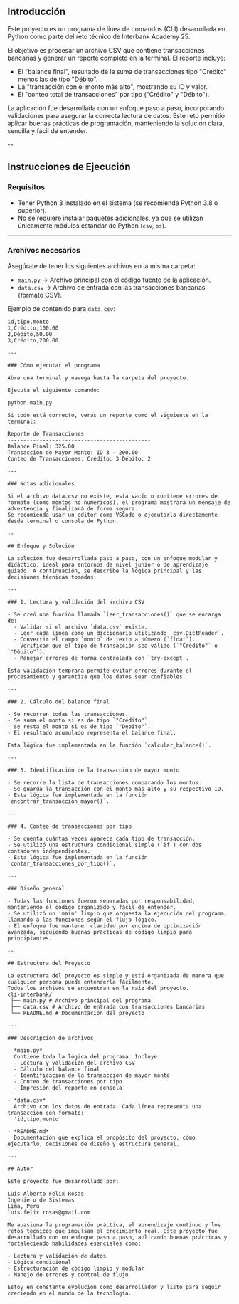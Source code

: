 ## Introducción

Este proyecto es un programa de línea de comandos (CLI) desarrollada en Python como parte del reto técnico de Interbank Academy 25.

El objetivo es procesar un archivo CSV que contiene transacciones bancarias y generar un reporte completo en la terminal.
El reporte incluye:

- El "balance final", resultado de la suma de transacciones tipo "Crédito" menos las de tipo "Débito".
- La "transacción con el monto más alto", mostrando su ID y valor.
- El "conteo total de transacciones" por tipo ("Crédito" y "Débito").

La aplicación fue desarrollada con un enfoque paso a paso, incorporando validaciones para asegurar la correcta lectura de datos. Este reto permitió aplicar buenas prácticas de programación, manteniendo la solución clara, sencilla y fácil de entender.

--

## Instrucciones de Ejecución

### Requisitos

- Tener Python 3 instalado en el sistema (se recomienda Python 3.8 o superior).
- No se requiere instalar paquetes adicionales, ya que se utilizan únicamente módulos estándar de Python (`csv`, `os`).

---

### Archivos necesarios

Asegúrate de tener los siguientes archivos en la misma carpeta:

- `main.py` → Archivo principal con el código fuente de la aplicación.
- `data.csv` → Archivo de entrada con las transacciones bancarias (formato CSV).

Ejemplo de contenido para `data.csv`:

```csv
id,tipo,monto
1,Crédito,100.00
2,Débito,50.00
3,Crédito,200.00

---

### Cómo ejecutar el programa

Abre una terminal y navega hasta la carpeta del proyecto.

Ejecuta el siguiente comando:

python main.py

Si todo está correcto, verás un reporte como el siguiente en la terminal:

Reporte de Transacciones
---------------------------------------------
Balance Final: 325.00
Transacción de Mayor Monto: ID 3 - 200.00
Conteo de Transacciones: Crédito: 3 Débito: 2

---

### Notas adicionales

Si el archivo data.csv no existe, está vacío o contiene errores de formato (como montos no numéricos), el programa mostrará un mensaje de advertencia y finalizará de forma segura.
Se recomienda usar un editor como VSCode o ejecutarlo directamente desde terminal o consola de Python.

--

## Enfoque y Solución

La solución fue desarrollada paso a paso, con un enfoque modular y didáctico, ideal para entornos de nivel junior o de aprendizaje guiado. A continuación, se describe la lógica principal y las decisiones técnicas tomadas:

---

### 1. Lectura y validación del archivo CSV

- Se creó una función llamada `leer_transacciones()` que se encarga de:
  - Validar si el archivo `data.csv` existe.
  - Leer cada línea como un diccionario utilizando `csv.DictReader`.
  - Convertir el campo `monto` de texto a número (`float`).
  - Verificar que el tipo de transacción sea válido (`"Crédito"` o `"Débito"`).
  - Manejar errores de forma controlada con `try-except`.

Esta validación temprana permite evitar errores durante el procesamiento y garantiza que los datos sean confiables.

---

### 2. Cálculo del balance final

- Se recorren todas las transacciones.
- Se suma el monto si es de tipo `"Crédito"`.
- Se resta el monto si es de tipo `"Débito"`.
- El resultado acumulado representa el balance final.

Esta lógica fue implementada en la función `calcular_balance()`.

---

### 3. Identificación de la transacción de mayor monto

- Se recorre la lista de transacciones comparando los montos.
- Se guarda la transacción con el monto más alto y su respectivo ID.
- Esta lógica fue implementada en la función `encontrar_transaccion_mayor()`.

---

### 4. Conteo de transacciones por tipo

- Se cuenta cuántas veces aparece cada tipo de transacción.
- Se utilizó una estructura condicional simple (`if`) con dos contadores independientes.
- Esta lógica fue implementada en la función `contar_transacciones_por_tipo()`.

---

### Diseño general

- Todas las funciones fueron separadas por responsabilidad, manteniendo el código organizado y fácil de entender.
- Se utilizó un 'main' limpio que orquesta la ejecución del programa, llamando a las funciones según el flujo lógico.
- El enfoque fue mantener claridad por encima de optimización avanzada, siguiendo buenas prácticas de código limpio para principiantes.

--

## Estructura del Proyecto

La estructura del proyecto es simple y está organizada de manera que cualquier persona pueda entenderla fácilmente.
Todos los archivos se encuentran en la raíz del proyecto.
cli-interbank/
 ├── main.py # Archivo principal del programa
 ├── data.csv # Archivo de entrada con transacciones bancarias
 └── README.md # Documentación del proyecto

---

### Descripción de archivos

- *main.py*  
  Contiene toda la lógica del programa. Incluye:
  - Lectura y validación del archivo CSV
  - Cálculo del balance final
  - Identificación de la transacción de mayor monto
  - Conteo de transacciones por tipo
  - Impresión del reporte en consola

- *data.csv*  
  Archivo con los datos de entrada. Cada línea representa una transacción con formato:  
  'id,tipo,monto'

- *README.md*  
  Documentación que explica el propósito del proyecto, cómo ejecutarlo, decisiones de diseño y estructura general.

---

## Autor

Este proyecto fue desarrollado por:

Luis Alberto Felix Rosas
Ingeniero de Sistemas
Lima, Perú
luis.felix.rosas@gmail.com

Me apasiona la programación práctica, el aprendizaje continuo y los retos técnicos que impulsan el crecimiento real. Este proyecto fue desarrollado con un enfoque paso a paso, aplicando buenas prácticas y fortaleciendo habilidades esenciales como:

- Lectura y validación de datos
- Lógica condicional
- Estructuración de código limpio y modular
- Manejo de errores y control de flujo

Estoy en constante evolución como desarrollador y listo para seguir creciendo en el mundo de la tecnología.




